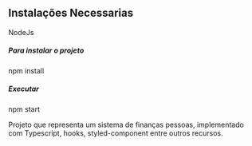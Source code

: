 ## Instalações Necessarias
NodeJs

<h5>Para instalar o projeto</h5>
npm install

<h5>Executar</h5>
npm start

Projeto que representa um sistema de finanças pessoas, implementado com Typescript, hooks, styled-component entre outros recursos.
